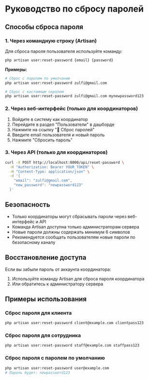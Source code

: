# Руководство по сбросу паролей

## Способы сброса пароля

### 1. Через командную строку (Artisan)

Для сброса пароля пользователя используйте команду:

```bash
php artisan user:reset-password {email} {password}
```

**Примеры:**
```bash
# Сброс с паролем по умолчанию
php artisan user:reset-password zulfi@gmail.com

# Сброс с кастомным паролем
php artisan user:reset-password zulfi@gmail.com mynewpassword123
```

### 2. Через веб-интерфейс (только для координаторов)

1. Войдите в систему как координатор
2. Перейдите в раздел "Пользователи" в дашборде
3. Нажмите на ссылку "🔑 Сброс паролей"
4. Введите email пользователя и новый пароль
5. Нажмите "Сбросить пароль"

### 3. Через API (только для координаторов)

```bash
curl -X POST http://localhost:8000/api/reset-password \
  -H "Authorization: Bearer YOUR_TOKEN" \
  -H "Content-Type: application/json" \
  -d '{
    "email": "zulfi@gmail.com",
    "new_password": "newpassword123"
  }'
```

## Безопасность

- Только координаторы могут сбрасывать пароли через веб-интерфейс и API
- Команда Artisan доступна только администраторам сервера
- Новые пароли должны содержать минимум 6 символов
- Рекомендуется сообщать пользователям новые пароли по безопасному каналу

## Восстановление доступа

Если вы забыли пароль от аккаунта координатора:

1. Используйте команду Artisan для сброса пароля координатора
2. Или обратитесь к администратору сервера

## Примеры использования

### Сброс пароля для клиента
```bash
php artisan user:reset-password client@example.com clientpass123
```

### Сброс пароля для сотрудника
```bash
php artisan user:reset-password staff@example.com staffpass123
```

### Сброс пароля с паролем по умолчанию
```bash
php artisan user:reset-password user@example.com
# Пароль будет: newpassword123
```


